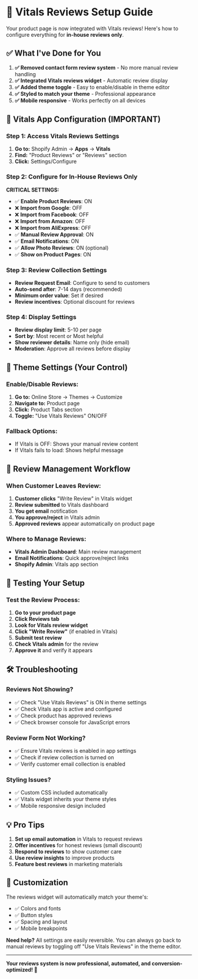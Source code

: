 # 🌟 Vitals Reviews Setup Guide

Your product page is now integrated with Vitals reviews! Here's how to configure everything for **in-house reviews only**.

## ✅ What I've Done for You

1. **✅ Removed contact form review system** - No more manual review handling
2. **✅ Integrated Vitals reviews widget** - Automatic review display
3. **✅ Added theme toggle** - Easy to enable/disable in theme editor
4. **✅ Styled to match your theme** - Professional appearance
5. **✅ Mobile responsive** - Works perfectly on all devices

## 🔧 Vitals App Configuration (IMPORTANT)

### Step 1: Access Vitals Reviews Settings
1. **Go to:** Shopify Admin → **Apps** → **Vitals**
2. **Find:** "Product Reviews" or "Reviews" section
3. **Click:** Settings/Configure

### Step 2: Configure for In-House Reviews Only
**CRITICAL SETTINGS:**
- ✅ **Enable Product Reviews**: ON
- ❌ **Import from Google**: OFF
- ❌ **Import from Facebook**: OFF  
- ❌ **Import from Amazon**: OFF
- ❌ **Import from AliExpress**: OFF
- ✅ **Manual Review Approval**: ON
- ✅ **Email Notifications**: ON
- ✅ **Allow Photo Reviews**: ON (optional)
- ✅ **Show on Product Pages**: ON

### Step 3: Review Collection Settings
- **Review Request Email**: Configure to send to customers
- **Auto-send after**: 7-14 days (recommended)
- **Minimum order value**: Set if desired
- **Review incentives**: Optional discount for reviews

### Step 4: Display Settings
- **Review display limit**: 5-10 per page
- **Sort by**: Most recent or Most helpful
- **Show reviewer details**: Name only (hide email)
- **Moderation**: Approve all reviews before display

## 🎯 Theme Settings (Your Control)

### Enable/Disable Reviews:
1. **Go to:** Online Store → Themes → Customize
2. **Navigate to:** Product page
3. **Click:** Product Tabs section
4. **Toggle:** "Use Vitals Reviews" ON/OFF

### Fallback Options:
- If Vitals is OFF: Shows your manual review content
- If Vitals fails to load: Shows helpful message

## 📧 Review Management Workflow

### When Customer Leaves Review:
1. **Customer clicks** "Write Review" in Vitals widget
2. **Review submitted** to Vitals dashboard
3. **You get email** notification
4. **You approve/reject** in Vitals admin
5. **Approved reviews** appear automatically on product page

### Where to Manage Reviews:
- **Vitals Admin Dashboard**: Main review management
- **Email Notifications**: Quick approve/reject links
- **Shopify Admin**: Vitals app section

## 🚀 Testing Your Setup

### Test the Review Process:
1. **Go to your product page**
2. **Click Reviews tab**
3. **Look for Vitals review widget**
4. **Click "Write Review"** (if enabled in Vitals)
5. **Submit test review**
6. **Check Vitals admin** for the review
7. **Approve it** and verify it appears

## 🛠️ Troubleshooting

### Reviews Not Showing?
- ✅ Check "Use Vitals Reviews" is ON in theme settings
- ✅ Check Vitals app is active and configured
- ✅ Check product has approved reviews
- ✅ Check browser console for JavaScript errors

### Review Form Not Working?
- ✅ Ensure Vitals reviews is enabled in app settings
- ✅ Check if review collection is turned on
- ✅ Verify customer email collection is enabled

### Styling Issues?
- ✅ Custom CSS included automatically
- ✅ Vitals widget inherits your theme styles
- ✅ Mobile responsive design included

## 💡 Pro Tips

1. **Set up email automation** in Vitals to request reviews
2. **Offer incentives** for honest reviews (small discount)
3. **Respond to reviews** to show customer care
4. **Use review insights** to improve products
5. **Feature best reviews** in marketing materials

## 🎨 Customization

The reviews widget will automatically match your theme's:
- ✅ Colors and fonts
- ✅ Button styles  
- ✅ Spacing and layout
- ✅ Mobile breakpoints

**Need help?** All settings are easily reversible. You can always go back to manual reviews by toggling off "Use Vitals Reviews" in the theme editor.

---

**Your reviews system is now professional, automated, and conversion-optimized! 🚀**